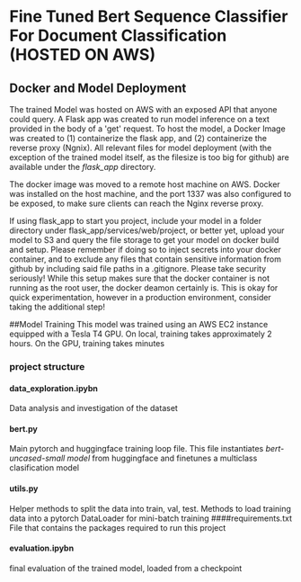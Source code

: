 # Fine Tuned Bert Sequence Classifier For Document Classification (HOSTED ON AWS)


## Docker and Model Deployment
The trained Model was hosted on AWS with an exposed API that anyone could query. A Flask app was created to run model inference on a text provided in the body of a 'get' request. To host the model, a Docker Image was created to (1) containerize the flask app, and (2) containerize the reverse proxy (Ngnix).
All relevant files for model deployment (with the exception of the trained model itself, as the filesize is too big for github) are available under the *flask_app* directory. 

The docker image was moved to a remote host machine on AWS. Docker was installed on the host machine, and the port 1337 was also configured to be exposed, to make sure clients can reach the Nginx reverse proxy.

If using flask_app to start you project, include your model in a folder directory under flask_app/services/web/project, or better yet, upload your model to S3 and query the file storage to get your model on docker build and setup. Please remember if doing so to inject secrets into your docker container, and to exclude any files that contain sensitive information from github by including said file paths in a .gitignore. Please take security seriously! While this setup makes sure that the docker container is not running as the root user, the docker deamon certainly is. This is okay for quick experimentation, however in a production environment, consider taking the additional step!

##Model Training
This model was trained using an AWS EC2 instance equipped with a Tesla T4 GPU. On local, training takes approximately 2 hours. On the GPU, training takes minutes
### project structure
#### data_exploration.ipybn
Data analysis and investigation of the dataset
#### bert.py
Main pytorch and huggingface training loop file. This file instantiates *bert-uncased-small model* from huggingface and finetunes a multiclass clasification model
#### utils.py
Helper methods to split the data into train, val, test. Methods to load training data into a pytorch DataLoader for mini-batch training
####requirements.txt
File that contains the packages required to run this project
#### evaluation.ipybn
final evaluation of the trained model, loaded from a checkpoint





